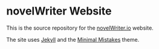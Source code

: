 # novelWriter Website

This is the source repository for the [novelWriter.io](https://novelwriter.io) website.

The site uses [Jekyll](https://jekyllrb.com) and the [Minimal Mistakes](https://github.com/mmistakes/minimal-mistakes) theme.

